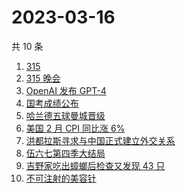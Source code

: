 # 2023-03-16

共 10 条

<!-- BEGIN ZHIHUSEARCH -->
<!-- 最后更新时间 Thu Mar 16 2023 02:16:04 GMT+0800 (China Standard Time) -->
1. [315](https://www.zhihu.com/search?q=315)
1. [315 晚会](https://www.zhihu.com/search?q=315%20晚会)
1. [OpenAI 发布 GPT-4](https://www.zhihu.com/search?q=OpenAI%20发布%20GPT-4)
1. [国考成绩公布](https://www.zhihu.com/search?q=国考成绩公布)
1. [哈兰德五球曼城晋级](https://www.zhihu.com/search?q=哈兰德五球曼城晋级)
1. [美国 2 月 CPI 同比涨 6% ](https://www.zhihu.com/search?q=美国%202%20月%20CPI%20同比涨%206%%20)
1. [洪都拉斯寻求与中国正式建立外交关系](https://www.zhihu.com/search?q=洪都拉斯寻求与中国正式建立外交关系)
1. [伍六七第四季大结局](https://www.zhihu.com/search?q=伍六七第四季大结局)
1. [吉野家吃出蟑螂后检查又发现 43 只](https://www.zhihu.com/search?q=吉野家吃出蟑螂后检查又发现%2043%20只)
1. [不可注射的美容针](https://www.zhihu.com/search?q=不可注射的美容针)
<!-- END ZHIHUSEARCH -->
